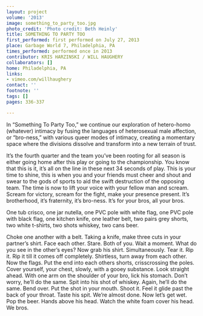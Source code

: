 ```yaml
---
layout: project
volume: '2013'
image: something_to_party_too.jpg
photo_credit: 'Photo credit: Beth Heinly'
title: SOMETHING TO PARTY TOO
first_performed: first performed on July 27, 2013
place: Garbage World 7, Philadelphia, PA
times_performed: performed once in 2013
contributor: KRIS HARZINSKI / WILL HAUGHERY
collaborators: []
home: Philadelphia, PA
links:
- vimeo.com/willhaughery
contact: ''
footnote: ''
tags: []
pages: 336-337

---
```


In “Something To Party Too,” we continue our exploration of hetero-homo (whatever) intimacy by fusing the languages of heterosexual male affection, or “bro-ness,” with various queer modes of intimacy, creating a momentary space where the divisions dissolve and transform into a new terrain of trust.

It’s the fourth quarter and the team you’ve been rooting for all season is either going home after this play or going to the championship. You know that this is it, it’s all on the line in these next 34 seconds of play. This is your time to shine, this is when you and your friends must cheer and shout and swear to the gods of sports to aid the swift destruction of the opposing team. The time is now to lift your voice with your fellow man and scream. Scream for victory, scream for the fight, make your presence present. It’s brotherhood, it’s fraternity, it’s bro-ness. It’s for your bros, all your bros.

One tub crisco, one jar nutella, one PVC pole with white flag, one PVC pole with black flag, one kitchen knife, one leather belt, two pairs grey shorts, two white t-shirts, two shots whiskey, two cans beer.

Choke one another with a belt. Taking a knife, make three cuts in your partner’s shirt. Face each other. Stare. Both of you. Wait a moment. What do you see in the other’s eyes? Now grab his shirt. Simultaneously. Tear it. Rip it. Rip it till it comes off completely. Shirtless, turn away from each other. Now the flags. Put the end into each others shorts, crisscrossing the poles. Cover yourself, your chest, slowly, with a gooey substance. Look straight ahead. With one arm on the shoulder of your bro, lick his stomach. Don’t worry, he’ll do the same. Spit into his shot of whiskey. Again, he’ll do the same. Bend over. Put the shot in your mouth. Shoot it. Feel it glide past the back of your throat. Taste his spit. We’re almost done. Now let’s get wet. Pop the beer. Hands above his head. Watch the white foam cover his head. We bros.
